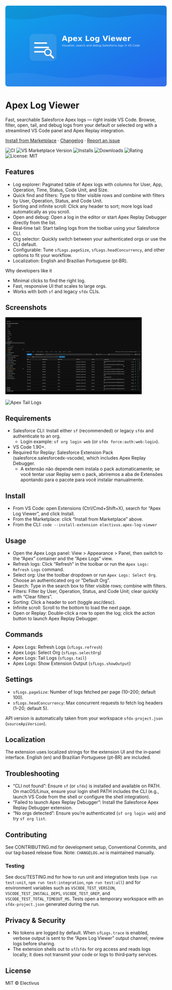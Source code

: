 ![Apex Log Viewer banner](https://raw.githubusercontent.com/Electivus/Apex-Log-Viewer/main/media/banner.png)

# Apex Log Viewer

Fast, searchable Salesforce Apex logs — right inside VS Code. Browse, filter, open, tail, and debug logs from your default or selected org with a streamlined VS Code panel and Apex Replay integration.

[Install from Marketplace](https://marketplace.visualstudio.com/items?itemName=electivus.apex-log-viewer) · [Changelog](CHANGELOG.md) · [Report an issue](https://github.com/Electivus/Apex-Log-Viewer/issues)

![CI](https://github.com/Electivus/Apex-Log-Viewer/actions/workflows/ci.yml/badge.svg?branch=main)
![VS Marketplace Version](https://img.shields.io/visual-studio-marketplace/v/electivus.apex-log-viewer?label=Marketplace)
![Installs](https://img.shields.io/visual-studio-marketplace/i/electivus.apex-log-viewer)
![Downloads](https://img.shields.io/visual-studio-marketplace/d/electivus.apex-log-viewer)
![Rating](https://img.shields.io/visual-studio-marketplace/r/electivus.apex-log-viewer)
![License: MIT](https://img.shields.io/badge/license-MIT-blue.svg)

## Features

- Log explorer: Paginated table of Apex logs with columns for User, App, Operation, Time, Status, Code Unit, and Size.
- Quick find and filters: Type to filter visible rows and combine with filters by User, Operation, Status, and Code Unit.
- Sorting and infinite scroll: Click any header to sort; more logs load automatically as you scroll.
- Open and debug: Open a log in the editor or start Apex Replay Debugger directly from the list.
- Real‑time tail: Start tailing logs from the toolbar using your Salesforce CLI.
- Org selector: Quickly switch between your authenticated orgs or use the CLI default.
- Configurable: Tune `sfLogs.pageSize`, `sfLogs.headConcurrency`, and other options to fit your workflow.
- Localization: English and Brazilian Portuguese (pt‑BR).

Why developers like it

- Minimal clicks to find the right log.
- Fast, responsive UI that scales to large orgs.
- Works with both `sf` and legacy `sfdx` CLIs.

## Screenshots

![Overview](https://raw.githubusercontent.com/Electivus/Apex-Log-Viewer/main/media/docs/hero.gif)

![Apex Tail Logs](https://raw.githubusercontent.com/Electivus/Apex-Log-Viewer/main/media/docs/apex-tail-log.gif)

## Requirements

- Salesforce CLI: Install either `sf` (recommended) or legacy `sfdx` and authenticate to an org.
  - Login example: `sf org login web` (or `sfdx force:auth:web:login`).
- VS Code 1.90+.
- Required for Replay: Salesforce Extension Pack (salesforce.salesforcedx-vscode), which includes Apex Replay Debugger.
  - A extensão não depende nem instala o pack automaticamente; se você tentar usar Replay sem o pack, abriremos a aba de Extensões apontando para o pacote para você instalar manualmente.

## Install

- From VS Code: open Extensions (Ctrl/Cmd+Shift+X), search for “Apex Log Viewer”, and click Install.
- From the Marketplace: click “Install from Marketplace” above.
- From the CLI: `code --install-extension electivus.apex-log-viewer`

## Usage

- Open the Apex Logs panel: View > Appearance > Panel, then switch to the “Apex” container and the “Apex Logs” view.
- Refresh logs: Click “Refresh” in the toolbar or run the `Apex Logs: Refresh Logs` command.
- Select org: Use the toolbar dropdown or run `Apex Logs: Select Org`. Choose an authenticated org or “Default Org”.
- Search: Type in the search box to filter visible rows; combine with filters.
- Filters: Filter by User, Operation, Status, and Code Unit; clear quickly with “Clear filters”.
- Sorting: Click a header to sort (toggle asc/desc).
- Infinite scroll: Scroll to the bottom to load the next page.
- Open or Replay: Double‑click a row to open the log; click the action button to launch Apex Replay Debugger.

## Commands

- Apex Logs: Refresh Logs (`sfLogs.refresh`)
- Apex Logs: Select Org (`sfLogs.selectOrg`)
- Apex Logs: Tail Logs (`sfLogs.tail`)
- Apex Logs: Show Extension Output (`sfLogs.showOutput`)

## Settings

- `sfLogs.pageSize`: Number of logs fetched per page (10–200; default 100).
- `sfLogs.headConcurrency`: Max concurrent requests to fetch log headers (1–20; default 5).

API version is automatically taken from your workspace `sfdx-project.json` (`sourceApiVersion`).

## Localization

The extension uses localized strings for the extension UI and the in‑panel interface. English (en) and Brazilian Portuguese (pt-BR) are included.

## Troubleshooting

- “CLI not found”: Ensure `sf` (or `sfdx`) is installed and available on PATH. On macOS/Linux, ensure your login shell PATH includes the CLI (e.g., launch VS Code from the shell or configure the shell integration).
- “Failed to launch Apex Replay Debugger”: Install the Salesforce Apex Replay Debugger extension.
- “No orgs detected”: Ensure you’re authenticated (`sf org login web`) and try `sf org list`.

## Contributing

See CONTRIBUTING.md for development setup, Conventional Commits, and our tag‑based release flow. Note: `CHANGELOG.md` is maintained manually.

### Testing

See docs/TESTING.md for how to run unit and integration tests (`npm run test:unit`, `npm run test:integration`, `npm run test:all`) and for environment variables such as `VSCODE_TEST_VERSION`, `VSCODE_TEST_INSTALL_DEPS`, `VSCODE_TEST_GREP`, and `VSCODE_TEST_TOTAL_TIMEOUT_MS`. Tests open a temporary workspace with an `sfdx-project.json` generated during the run.

## Privacy & Security

- No tokens are logged by default. When `sfLogs.trace` is enabled, verbose output is sent to the “Apex Log Viewer” output channel; review logs before sharing.
- The extension shells out to `sf`/`sfdx` for org access and reads logs locally; it does not transmit your code or logs to third‑party services.

## License

MIT © Electivus
